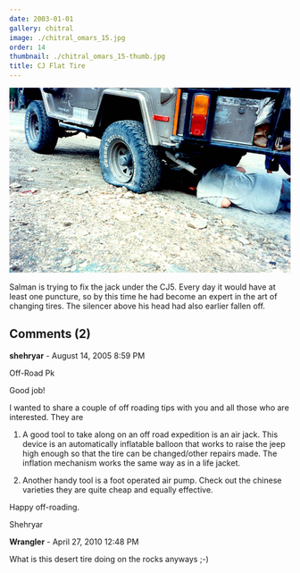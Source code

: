 ```yaml
---
date: 2003-01-01
gallery: chitral
image: ./chitral_omars_15.jpg
order: 14
thumbnail: ./chitral_omars_15-thumb.jpg
title: CJ Flat Tire
---
```


![CJ Flat Tire](./chitral_omars_15.jpg)

Salman is trying to fix the jack under the CJ5. Every day it would have at least one puncture, so by this time he had become an expert in the art of changing tires. The silencer above his head had also earlier fallen off.

<div id="comments">

## Comments (2)

<div id="comment">

**shehryar** - August 14, 2005  8:59 PM

Off-Road Pk

Good job!

I wanted to share a couple of off roading tips with you and all those who are interested. They are

1. A good tool to take along on an off road expedition is an air jack. This device is an automatically inflatable balloon that works to raise the jeep high enough so that the tire can be changed/other repairs made. The inflation mechanism works the same way as in a life jacket.

2. Another handy tool is a foot operated air pump. Check out the chinese varieties they are quite cheap and equally effective.

Happy off-roading.

Shehryar

</div>

<div id="comment">

**Wrangler** - April 27, 2010 12:48 PM

What is this desert tire doing on the rocks anyways ;-)

</div>

</div>
